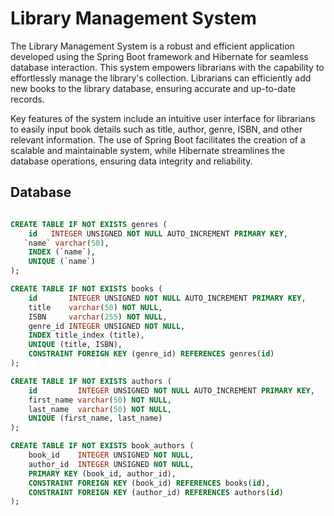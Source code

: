 
# Library Management System

The Library Management System is a robust and efficient application developed using the Spring Boot framework and Hibernate for seamless database interaction. This system empowers librarians with the capability to effortlessly manage the library's collection. Librarians can efficiently add new books to the library database, ensuring accurate and up-to-date records.

Key features of the system include an intuitive user interface for librarians to easily input book details such as title, author, genre, ISBN, and other relevant information. The use of Spring Boot facilitates the creation of a scalable and maintainable system, while Hibernate streamlines the database operations, ensuring data integrity and reliability.



## Database 

```sql

CREATE TABLE IF NOT EXISTS genres (
    id   INTEGER UNSIGNED NOT NULL AUTO_INCREMENT PRIMARY KEY,
   `name` varchar(50),
    INDEX (`name`),
    UNIQUE (`name`)
);

CREATE TABLE IF NOT EXISTS books (
    id       INTEGER UNSIGNED NOT NULL AUTO_INCREMENT PRIMARY KEY,
    title    varchar(50) NOT NULL,
    ISBN     varchar(255) NOT NULL,
    genre_id INTEGER UNSIGNED NOT NULL,
    INDEX title_index (title),
    UNIQUE (title, ISBN),
    CONSTRAINT FOREIGN KEY (genre_id) REFERENCES genres(id)
);

CREATE TABLE IF NOT EXISTS authors (
    id         INTEGER UNSIGNED NOT NULL AUTO_INCREMENT PRIMARY KEY,
    first_name varchar(50) NOT NULL,
    last_name  varchar(50) NOT NULL,
    UNIQUE (first_name, last_name)
);

CREATE TABLE IF NOT EXISTS book_authors (
    book_id    INTEGER UNSIGNED NOT NULL,
    author_id  INTEGER UNSIGNED NOT NULL,
    PRIMARY KEY (book_id, author_id),
    CONSTRAINT FOREIGN KEY (book_id) REFERENCES books(id),
    CONSTRAINT FOREIGN KEY (author_id) REFERENCES authors(id)
);

```

